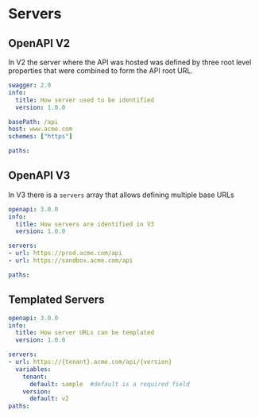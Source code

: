 # Servers

## OpenAPI V2

In V2 the server where the API was hosted was defined by three root level properties that were combined to form the API root URL.

```yaml
swagger: 2.0
info:
  title: How server used to be identified
  version: 1.0.0

basePath: /api
host: www.acme.com
schemes: ["https"]

paths:

```

## OpenAPI V3
In V3 there is a `servers` array that allows defining multiple base URLs

```yaml
openapi: 3.0.0
info:
  title: How servers are identified in V3
  version: 1.0.0

servers:
- url: https://prod.acme.com/api
- url: https://sandbox.acme.com/api

paths:
```

## Templated Servers

```yaml
openapi: 3.0.0
info:
  title: How server URLs can be templated
  version: 1.0.0

servers:
- url: https://{tenant}.acme.com/api/{version}
  variables:
    tenant:
      default: sample  #default is a required field
    version:
      default: v2
paths:
```
